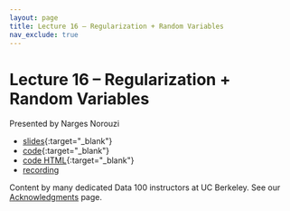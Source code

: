 ```yaml
---
layout: page
title: Lecture 16 – Regularization + Random Variables
nav_exclude: true
---
```


# Lecture 16 – Regularization + Random Variables

Presented by Narges Norouzi

- [slides](https://docs.google.com/presentation/d/1yArzMHIw_tOc2iM12xwVSKdJm40atg09GENDHoVOflY/edit?usp=sharing){:target="_blank"}
- [code](https://data100.datahub.berkeley.edu/hub/user-redirect/git-pull?repo=https%3A%2F%2Fgithub.com%2FDS-100%2Fsp23&branch=main&urlpath=lab%2Ftree%2Fsp23%2Flecture%2Flec16%2Flec16.ipynb){:target="_blank"}
- [code HTML](../../resources/assets/lectures/lec16/lec16.html){:target="_blank"}
- [recording](https://youtu.be/1dnPAV8v930)



Content by many dedicated Data 100 instructors at UC Berkeley. See our [Acknowledgments](../../acks) page.
